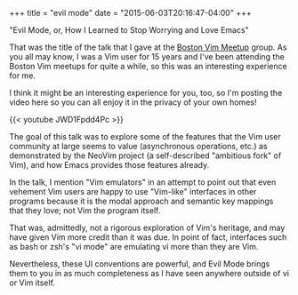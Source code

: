 +++
title = "evil mode"
date = "2015-06-03T20:16:47-04:00"
+++

"Evil Mode, or, How I Learned to Stop Worrying and Love Emacs"

That was the title of the talk that I gave at the 
[Boston Vim Meetup](http://www.meetup.com/The-Boston-Vim-Meetup/) group. As you
all may know, I was a Vim user for 15 years and I've been attending the Boston
Vim meetups for quite a while, so this was an interesting experience for me.

I think it might be an interesting experience for you, too, so I'm posting the
video here so you can all enjoy it in the privacy of your own homes!

{{< youtube JWD1Fpdd4Pc >}}

<!--more-->

The goal of this talk was to explore some of the features that the Vim user
community at large seems to value (asynchronous operations, etc.) as
demonstrated by the NeoVim project (a self-described "ambitious fork" of Vim),
and how Emacs provides those features already.

In the talk, I mention "Vim emulators" in an attempt to point out that even
vehement Vim users are happy to use "Vim-like" interfaces in other programs
because it is the modal approach and semantic key mappings that they love; not
Vim the program itself.

That was, admittedly, not a rigorous exploration of Vim's heritage, and may have
given Vim more credit than it was due. In point of fact, interfaces such as bash
or zsh's "vi mode" are emulating vi more than they are Vim.

Nevertheless, these UI conventions are powerful, and Evil Mode brings them to
you in as much completeness as I have seen anywhere outside of vi or Vim itself.
